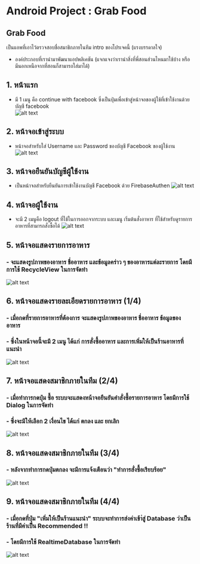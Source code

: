# Android Project : Grab Food

## Grab Food
เป็นแอพที่เอาไว้ตรวจสอบชื่อสมาชิกภายในทีม
intro ของโปรเจคนี้ (แรงบรรดาลใจ)
- องค์ประกอบที่เรานำมาพัฒนาแอปพลิเคชัน (แจกแจงว่าเรานำสิ่งที่พี่สอนส่วนไหนมาใช้บ้าง หรือมีนอกเหนือจากที่สอนก็สามารถใส่มาได้)
 
## 1. หน้าแรก
 - มี 1 เมนู คือ continue with facebook ซึ่งเป็นปุ่มเพื่อเข้าสู่หน้าจอของผู้ใช้ที่เข้าใช้งานด้วยบัญชี facebook  
![alt text](https://user-images.githubusercontent.com/61577292/77169245-c3058880-6aeb-11ea-9487-b6077eac9392.jpg)

## 2. หน้าจอเข้าสู่ระบบ
 - หน้าจอสำหรับใส่ Username และ Password ของบัญชี Facebook ของผู้ใช้งาน
![alt text](https://user-images.githubusercontent.com/61577292/77170125-2c39cb80-6aed-11ea-81d8-e01ac93d0fc0.jpg)

## 3. หน้าจอยืนยันบัญชีผู้ใช้งาน
 - เป็นหน้าจอสำหรับยืนยันการเข้าใช้งานบัญชี Facebook ด้วย FirebaseAuthen
![alt text](https://user-images.githubusercontent.com/61577292/77170350-820e7380-6aed-11ea-8dc1-152e7ffc57bd.jpg)

## 4. หน้าจอผู้ใช้งาน
 - จะมี 2 เมนูคือ logout ที่ใช้ในการออกจากระบบ และเมนู เริ่มต้นสั่งอาหาร ที่ใช้สำหรับดูรายการอาหารที่สามารถสั่งซื้อได้
![alt text](https://user-images.githubusercontent.com/61577292/77170458-a66a5000-6aed-11ea-8b0c-215e969e9a7a.jpg)

## 5. หน้าจอแสดงรายการอาหาร 
### - จะแสดงรูปภาพของอาหาร ชื่ออาหาร และข้อมูลคร่าว ๆ ของอาหารแต่ละรายการ โดยมีการใช้ RecycleView ในการจัดทำ
![alt text](https://user-images.githubusercontent.com/61577292/77170626-e3364700-6aed-11ea-9789-fedee5a0848a.jpg)

## 6. หน้าจอแสดงรายละเอียดรายการอาหาร (1/4)
### - เมื่อกดที่รายการอาหารที่ต้องการ จะแสดงรูปภาพของอาหาร ชื่ออาหาร ข้อมูลของอาหาร
### - ซึ่งในหน้าจอนี้จะมี 2 เมนู ได้แก่ การสั่งซื้ออาหาร และการเพิ่มให้เป็นร้านอาหารที่แนะนำ      
![alt text](https://user-images.githubusercontent.com/61577292/77170779-1f69a780-6aee-11ea-9dbb-6f1b44aae000.jpg)

## 7. หน้าจอแสดงสมาชิกภายในทีม (2/4)
### - เมื่อทำการกดปุ่ม ซื้อ ระบบจะแสดงหน้าจอยืนยันคำสั่งซื้อรายการอาหาร โดยมีการใช้ Dialog ในการจัดทำ
### - ซึ่งจะมีให้เลือก 2 เงื่อนไข ได้แก่ ตกลง และ ยกเลิก
![alt text](https://user-images.githubusercontent.com/61577292/77170921-5344cd00-6aee-11ea-977c-f94913a31a20.jpg)

## 8. หน้าจอแสดงสมาชิกภายในทีม (3/4)
### - หลังจากทำการกดปุ่มตกลง จะมีการแจ้งเตือนว่า "ทำการสั่งซื้อเรียบร้อย" 
![alt text](https://user-images.githubusercontent.com/61577292/77171057-7a9b9a00-6aee-11ea-9b41-0afcaccc04a8.jpg)

## 9. หน้าจอแสดงสมาชิกภายในทีม (4/4)
### - เมื่อกดที่ปุ่ม "เพิ่มให้เป็นร้านแนะนำ" ระบบจะทำการส่งค่าเข้า่สู่ Database ว่าเป็นร้านที่มีค่าเป็น Recommended !!
### - โดยมีการใช้ RealtimeDatabase ในการจัดทำ   
![alt text](https://user-images.githubusercontent.com/61577292/77171159-9e5ee000-6aee-11ea-94d6-41217ddcd84f.jpg)



